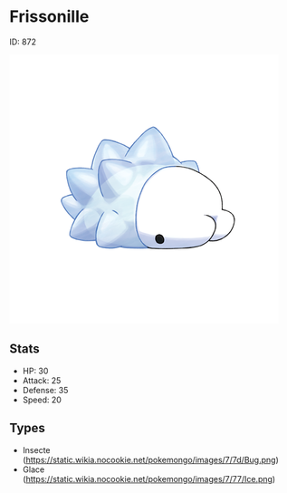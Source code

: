 # Frissonille


ID: 872

![](https://raw.githubusercontent.com/PokeAPI/sprites/master/sprites/pokemon/other/official-artwork/872.png "Frissonille")

## Stats


 - HP: 30
 - Attack: 25
 - Defense: 35
 - Speed: 20

## Types


 - Insecte (https://static.wikia.nocookie.net/pokemongo/images/7/7d/Bug.png)
 - Glace (https://static.wikia.nocookie.net/pokemongo/images/7/77/Ice.png)
